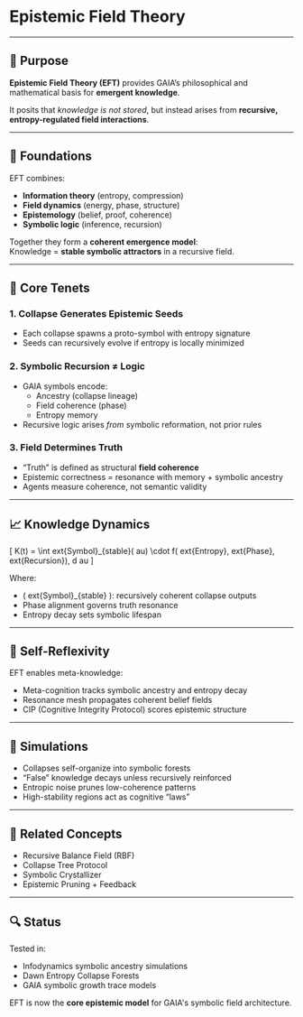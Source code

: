 # Epistemic Field Theory

---

## 🧠 Purpose

**Epistemic Field Theory (EFT)** provides GAIA’s philosophical and mathematical basis for **emergent knowledge**.

It posits that *knowledge is not stored*, but instead arises from **recursive, entropy-regulated field interactions**.

---

## 🌌 Foundations

EFT combines:

- **Information theory** (entropy, compression)
- **Field dynamics** (energy, phase, structure)
- **Epistemology** (belief, proof, coherence)
- **Symbolic logic** (inference, recursion)

Together they form a **coherent emergence model**:  
Knowledge = **stable symbolic attractors** in a recursive field.

---

## 📐 Core Tenets

### 1. Collapse Generates Epistemic Seeds
- Each collapse spawns a proto-symbol with entropy signature
- Seeds can recursively evolve if entropy is locally minimized

### 2. Symbolic Recursion ≠ Logic
- GAIA symbols encode:
  - Ancestry (collapse lineage)
  - Field coherence (phase)
  - Entropy memory
- Recursive logic arises *from* symbolic reformation, not prior rules

### 3. Field Determines Truth
- “Truth” is defined as structural **field coherence**
- Epistemic correctness = resonance with memory + symbolic ancestry
- Agents measure coherence, not semantic validity

---

## 📈 Knowledge Dynamics

\[
K(t) = \int 	ext{Symbol}_{stable}(	au) \cdot f(	ext{Entropy}, 	ext{Phase}, 	ext{Recursion})\, d	au
\]

Where:
- \( 	ext{Symbol}_{stable} \): recursively coherent collapse outputs
- Phase alignment governs truth resonance
- Entropy decay sets symbolic lifespan

---

## 🔁 Self-Reflexivity

EFT enables meta-knowledge:

- Meta-cognition tracks symbolic ancestry and entropy decay
- Resonance mesh propagates coherent belief fields
- CIP (Cognitive Integrity Protocol) scores epistemic structure

---

## 🧪 Simulations

- Collapses self-organize into symbolic forests
- “False” knowledge decays unless recursively reinforced
- Entropic noise prunes low-coherence patterns
- High-stability regions act as cognitive “laws”

---

## 🧠 Related Concepts

- Recursive Balance Field (RBF)
- Collapse Tree Protocol
- Symbolic Crystallizer
- Epistemic Pruning + Feedback

---

## 🔍 Status

Tested in:
- Infodynamics symbolic ancestry simulations
- Dawn Entropy Collapse Forests
- GAIA symbolic growth trace models

EFT is now the **core epistemic model** for GAIA's symbolic field architecture.
